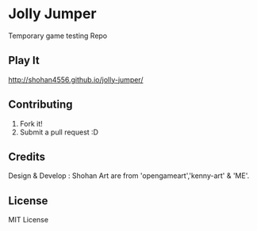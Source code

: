 # Jolly Jumper

Temporary game testing Repo

## Play It

http://shohan4556.github.io/jolly-jumper/

## Contributing

1. Fork it!
2. Submit a pull request :D

## Credits

Design & Develop : Shohan
Art are from 'opengameart','kenny-art' & 'ME'.

## License

MIT License
